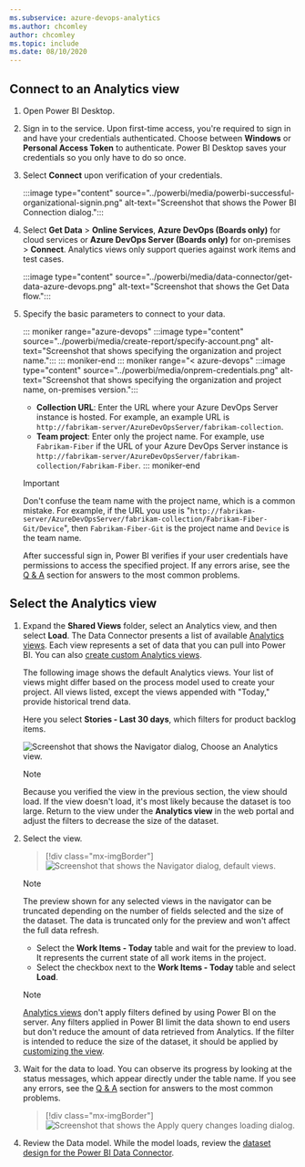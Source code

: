 ```yaml
---
ms.subservice: azure-devops-analytics
ms.author: chcomley
author: chcomley
ms.topic: include
ms.date: 08/10/2020
---
```



## Connect to an Analytics view 

1. Open Power BI Desktop.
1. Sign in to the service. Upon first-time access, you're required to sign in and have your credentials authenticated. Choose between **Windows** or **Personal Access Token** to authenticate. Power BI Desktop saves your credentials so you only have to do so once.
1. Select **Connect** upon verification of your credentials.

   :::image type="content" source="../powerbi/media/powerbi-successful-organizational-signin.png" alt-text="Screenshot that shows the Power BI Connection dialog.":::

1. Select **Get Data** > **Online Services**, **Azure DevOps (Boards only)** for cloud services or **Azure DevOps Server (Boards only)** for on-premises > **Connect**. Analytics views only support queries against work items and test cases.

   :::image type="content" source="../powerbi/media/data-connector/get-data-azure-devops.png" alt-text="Screenshot that shows the Get Data flow.":::

1. Specify the basic parameters to connect to your data.

	::: moniker range="azure-devops"
	:::image type="content" source="../powerbi/media/create-report/specify-account.png" alt-text="Screenshot that shows specifying the organization and project name.":::
	::: moniker-end
	::: moniker range="< azure-devops"
	:::image type="content" source="../powerbi/media/onprem-credentials.png" alt-text="Screenshot that shows specifying the organization and project name, on-premises version.":::
	- **Collection URL**: Enter the URL where your Azure DevOps Server instance is hosted. For example, an example URL is `http://fabrikam-server/AzureDevOpsServer/fabrikam-collection`.
	- **Team project**: Enter only the project name. For example, use `Fabrikam-Fiber` if the URL of your Azure DevOps Server instance is `http://fabrikam-server/AzureDevOpsServer/fabrikam-collection/Fabrikam-Fiber`.
	::: moniker-end

     > [!IMPORTANT]
     > Don't confuse the team name with the project name, which is a common mistake. For example, if the URL you use is "`http://fabrikam-server/AzureDevOpsServer/fabrikam-collection/Fabrikam-Fiber-Git/Device`", then `Fabrikam-Fiber-Git` is the project name and `Device` is the team name.

	After successful sign in, Power BI verifies if your user credentials have permissions to access the specified project. If any errors arise, see the [Q & A](../powerbi/data-connector-connect.md#q-a) section for answers to the most common problems.

## Select the Analytics view

1. Expand the **Shared Views** folder, select an Analytics view, and then select **Load**. The Data Connector presents a list of available [Analytics views](../powerbi/what-are-analytics-views.md). Each view represents a set of data that you can pull into Power BI. You can also [create custom Analytics views](../powerbi/analytics-views-create.md).

	The following image shows the default Analytics views. Your list of views might differ based on the process model used to create your project. All views listed, except the views appended with "Today," provide historical trend data.

	Here you select **Stories - Last 30 days**, which filters for product backlog items.

	![Screenshot that shows the Navigator dialog, Choose an Analytics view.](/azure/devops/report/powerbi/media/create-report/choose-view.png)

	> [!NOTE]
	> Because you verified the view in the previous section, the view should load. If the view doesn't load, it's most likely because the dataset is too large. Return to the view under the **Analytics view** in the web portal and adjust the filters to decrease the size of the dataset.

1. Select the view.

	> [!div class="mx-imgBorder"]
	> ![Screenshot that shows the Navigator dialog, default views.](/azure/devops/report/powerbi/media/default-views/navigator-dialog-default-views.png)

	> [!NOTE]
	> The preview shown for any selected views in the navigator can be truncated depending on the number of fields selected and the size of the dataset. The data is truncated only for the preview and won't affect the full data refresh.

	- Select the **Work Items - Today** table and wait for the preview to load.
	It represents the current state of all work items in the project.
	- Select the checkbox next to the **Work Items - Today** table and select **Load**.

	> [!NOTE]
	> [Analytics views](../powerbi/what-are-analytics-views.md) don't apply filters defined by using Power BI on the server. Any filters applied in Power BI limit the data shown to end users but don't reduce the amount of data retrieved from Analytics. If the filter is intended to reduce the size of the dataset, it should be applied by [customizing the view](../powerbi/analytics-views-create.md).

1. Wait for the data to load. You can observe its progress by looking at the status messages, which appear directly under the table name. If you see any errors, see the [Q & A](../powerbi/data-connector-connect.md#q-a) section for answers to the most common problems.

	> [!div class="mx-imgBorder"]
	> ![Screenshot that shows the Apply query changes loading dialog.](/azure/devops/report/powerbi/media/power-bi-data-loading-onprem.png)

1. Review the Data model. While the model loads, review the [dataset design for the Power BI Data Connector](../powerbi/data-connector-dataset.md).

